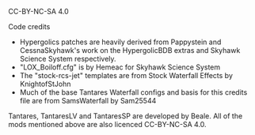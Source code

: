 CC-BY-NC-SA 4.0

Code credits
 - Hypergolics patches are heavily derived from Pappystein and CessnaSkyhawk's work on the HypergolicBDB extras and Skyhawk Science System respectively.
 - "LOX_Boiloff.cfg" is by Hemeac for Skyhawk Science System
 - The "stock-rcs-jet" templates are from Stock Waterfall Effects by KnightofStJohn
 - Much of the base Tantares Waterfall configs and basis for this credits file are from SamsWaterfall by Sam25544

Tantares, TantaresLV and TantaresSP are developed by Beale. 
All of the mods mentioned above are also licenced CC-BY-NC-SA 4.0. 
